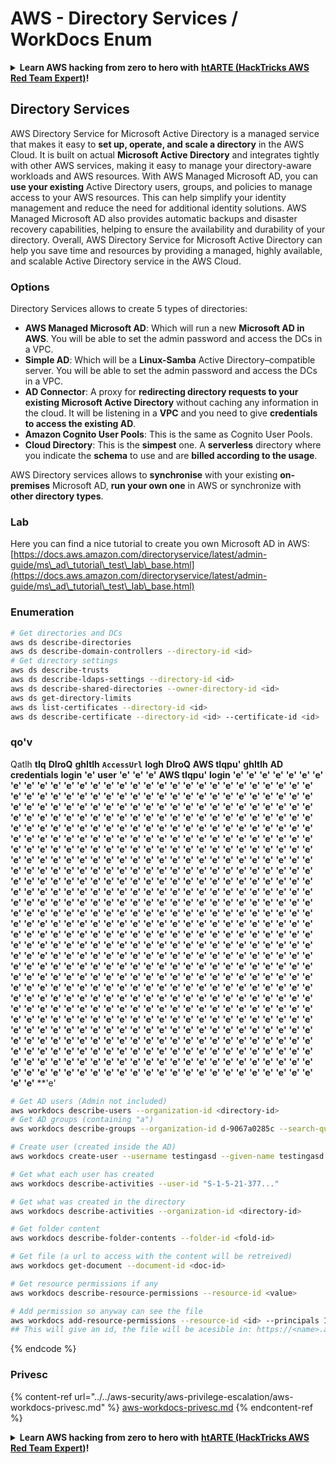 # AWS - Directory Services / WorkDocs Enum

<details>

<summary><strong>Learn AWS hacking from zero to hero with</strong> <a href="https://training.hacktricks.xyz/courses/arte"><strong>htARTE (HackTricks AWS Red Team Expert)</strong></a><strong>!</strong></summary>

Other ways to support HackTricks:

* If you want to see your **company advertised in HackTricks** or **download HackTricks in PDF** Check the [**SUBSCRIPTION PLANS**](https://github.com/sponsors/carlospolop)!
* Get the [**official PEASS & HackTricks swag**](https://peass.creator-spring.com)
* Discover [**The PEASS Family**](https://opensea.io/collection/the-peass-family), our collection of exclusive [**NFTs**](https://opensea.io/collection/the-peass-family)
* **Join the** 💬 [**Discord group**](https://discord.gg/hRep4RUj7f) or the [**telegram group**](https://t.me/peass) or **follow** us on **Twitter** 🐦 [**@hacktricks_live**](https://twitter.com/hacktricks_live)**.**
* **Share your hacking tricks by submitting PRs to the** [**HackTricks**](https://github.com/carlospolop/hacktricks) and [**HackTricks Cloud**](https://github.com/carlospolop/hacktricks-cloud) github repos.

</details>

## Directory Services

AWS Directory Service for Microsoft Active Directory is a managed service that makes it easy to **set up, operate, and scale a directory** in the AWS Cloud. It is built on actual **Microsoft Active Directory** and integrates tightly with other AWS services, making it easy to manage your directory-aware workloads and AWS resources. With AWS Managed Microsoft AD, you can **use your existing** Active Directory users, groups, and policies to manage access to your AWS resources. This can help simplify your identity management and reduce the need for additional identity solutions. AWS Managed Microsoft AD also provides automatic backups and disaster recovery capabilities, helping to ensure the availability and durability of your directory. Overall, AWS Directory Service for Microsoft Active Directory can help you save time and resources by providing a managed, highly available, and scalable Active Directory service in the AWS Cloud.

### Options

Directory Services allows to create 5 types of directories:

* **AWS Managed Microsoft AD**: Which will run a new **Microsoft AD in AWS**. You will be able to set the admin password and access the DCs in a VPC.
* **Simple AD**: Which will be a **Linux-Samba** Active Directory–compatible server. You will be able to set the admin password and access the DCs in a VPC.
* **AD Connector**: A proxy for **redirecting directory requests to your existing Microsoft Active Directory** without caching any information in the cloud. It will be listening in a **VPC** and you need to give **credentials to access the existing AD**.
* **Amazon Cognito User Pools**: This is the same as Cognito User Pools.
* **Cloud Directory**: This is the **simpest** one. A **serverless** directory where you indicate the **schema** to use and are **billed according to the usage**.

AWS Directory services allows to **synchronise** with your existing **on-premises** Microsoft AD, **run your own one** in AWS or synchronize with **other directory types**.

### Lab

Here you can find a nice tutorial to create you own Microsoft AD in AWS: [https://docs.aws.amazon.com/directoryservice/latest/admin-guide/ms\_ad\_tutorial\_test\_lab\_base.html](https://docs.aws.amazon.com/directoryservice/latest/admin-guide/ms\_ad\_tutorial\_test\_lab\_base.html)

### Enumeration
```bash
# Get directories and DCs
aws ds describe-directories
aws ds describe-domain-controllers --directory-id <id>
# Get directory settings
aws ds describe-trusts
aws ds describe-ldaps-settings --directory-id <id>
aws ds describe-shared-directories --owner-directory-id <id>
aws ds get-directory-limits
aws ds list-certificates --directory-id <id>
aws ds describe-certificate --directory-id <id> --certificate-id <id>
```
### qo'v

Qatlh **tIq** **DIroQ** **ghItlh** **`AccessUrl`** **logh** **DIroQ** **AWS tIqpu'** **ghItlh** **AD credentials** **login** **'e'** **user** **'e'** **'e'** **'e'** **AWS tIqpu'** **login** **'e'** **'e'** **'e'** **'e'** **'e'** **'e'** **'e'** **'e'** **'e'** **'e'** **'e'** **'e'** **'e'** **'e'** **'e'** **'e'** **'e'** **'e'** **'e'** **'e'** **'e'** **'e'** **'e'** **'e'** **'e'** **'e'** **'e'** **'e'** **'e'** **'e'** **'e'** **'e'** **'e'** **'e'** **'e'** **'e'** **'e'** **'e'** **'e'** **'e'** **'e'** **'e'** **'e'** **'e'** **'e'** **'e'** **'e'** **'e'** **'e'** **'e'** **'e'** **'e'** **'e'** **'e'** **'e'** **'e'** **'e'** **'e'** **'e'** **'e'** **'e'** **'e'** **'e'** **'e'** **'e'** **'e'** **'e'** **'e'** **'e'** **'e'** **'e'** **'e'** **'e'** **'e'** **'e'** **'e'** **'e'** **'e'** **'e'** **'e'** **'e'** **'e'** **'e'** **'e'** **'e'** **'e'** **'e'** **'e'** **'e'** **'e'** **'e'** **'e'** **'e'** **'e'** **'e'** **'e'** **'e'** **'e'** **'e'** **'e'** **'e'** **'e'** **'e'** **'e'** **'e'** **'e'** **'e'** **'e'** **'e'** **'e'** **'e'** **'e'** **'e'** **'e'** **'e'** **'e'** **'e'** **'e'** **'e'** **'e'** **'e'** **'e'** **'e'** **'e'** **'e'** **'e'** **'e'** **'e'** **'e'** **'e'** **'e'** **'e'** **'e'** **'e'** **'e'** **'e'** **'e'** **'e'** **'e'** **'e'** **'e'** **'e'** **'e'** **'e'** **'e'** **'e'** **'e'** **'e'** **'e'** **'e'** **'e'** **'e'** **'e'** **'e'** **'e'** **'e'** **'e'** **'e'** **'e'** **'e'** **'e'** **'e'** **'e'** **'e'** **'e'** **'e'** **'e'** **'e'** **'e'** **'e'** **'e'** **'e'** **'e'** **'e'** **'e'** **'e'** **'e'** **'e'** **'e'** **'e'** **'e'** **'e'** **'e'** **'e'** **'e'** **'e'** **'e'** **'e'** **'e'** **'e'** **'e'** **'e'** **'e'** **'e'** **'e'** **'e'** **'e'** **'e'** **'e'** **'e'** **'e'** **'e'** **'e'** **'e'** **'e'** **'e'** **'e'** **'e'** **'e'** **'e'** **'e'** **'e'** **'e'** **'e'** **'e'** **'e'** **'e'** **'e'** **'e'** **'e'** **'e'** **'e'** **'e'** **'e'** **'e'** **'e'** **'e'** **'e'** **'e'** **'e'** **'e'** **'e'** **'e'** **'e'** **'e'** **'e'** **'e'** **'e'** **'e'** **'e'** **'e'** **'e'** **'e'** **'e'** **'e'** **'e'** **'e'** **'e'** **'e'** **'e'** **'e'** **'e'** **'e'** **'e'** **'e'** **'e'** **'e'** **'e'** **'e'** **'e'** **'e'** **'e'** **'e'** **'e'** **'e'** **'e'** **'e'** **'e'** **'e'** **'e'** **'e'** **'e'** **'e'** **'e'** **'e'** **'e'** **'e'** **'e'** **'e'** **'e'** **'e'** **'e'** **'e'** **'e'** **'e'** **'e'** **'e'** **'e'** **'e'** **'e'** **'e'** **'e'** **'e'** **'e'** **'e'** **'e'** **'e'** **'e'** **'e'** **'e'** **'e'** **'e'** **'e'** **'e'** **'e'** **'e'** **'e'** **'e'** **'e'** **'e'** **'e'** **'e'** **'e'** **'e'** **'e'** **'e'** **'e'** **'e'** **'e'** **'e'** **'e'** **'e'** **'e'** **'e'** **'e'** **'e'** **'e'** **'e'** **'e'** **'e'** **'e'** **'e'** **'e'** **'e'** **'e'** **'e'** **'e'** **'e'** **'e'** **'e'** **'e'** **'e'** **'e'** **'e'** **'e'** **'e'** **'e'** **'e'** **'e'** **'e'** **'e'** **'e'** **'e'** **'e'** **'e'** **'e'** **'e'** **'e'** **'e'** **'e'** **'e'** **'e'** **'e'** **'e'** **'e'** **'e'** **'e'** **'e'** **'e'** **'e'** **'e'** **'e'** **'e'** **'e'** **'e'** **'e'** **'e'** **'e'** **'e'** **'e'** **'e'** **'e'** **'e'** **'e'** **'e'** **'e'** **'e'** **'e'** **'e'** **'e'** **'e'** **'e'** **'e'** **'e'** **'e'** **'e'** **'e'** **'e'** **'e'** **'e'** **'e'** **'e'** **'e'** **'e'** **'e'** **'e'** **'e'** **'e'** **'e'** **'e'** **'e'** **'e'** **'e'** **'e'** **'e'** **'e'** **'e'** **'e'** **'e'** **'e'** **'e'** **'e'** **'e'** **'e'** **'e'** **'e'** **'e'** **'e'** **'e'** **'e'** **'e'** **'e'** **'e'** **'e'** **'e'** **'e'** **'e'** **'e'** **'e'** **'e'** **'e'** **'e'** **'e'** **'e'** **'e'** **'e'** **'e'** **'e'** **'e'** **'e'** **'e'** **'e'** **'e'** **'e'** **'e'** **'e'** **'e'** **'e'** **'e'** **'e'** **'e'** **'e'** **'e'** **'e'** **'e'** **'e'** **'e'** **'e'** **'e'** **'e'** **'e'** **'e'** **'e'** **'e'** **'e'** **'e'** **'e'** **'e'** **'e'** **'e'** **'e'** **'e'** **'e'** **'e'** **'e'** **'e'** **'e'** **'e'** **'e'** **'e'** **'e'** **'e'** **'e'** **'e'** **'e'** **'e'** **'e'** **'e'** **'e'** **'e'** **'e'** **'e'** **'e'** **'e'** **'e'** **'e'** **'e'** **'e'** **'e'** **'e'** **'e'** **'e'** **'e'** **'e'** **'e'** **'e'** **'e'** **'e'** **'e'** **'e'** **'e'** **'e'** **'e'** **'e'** **'e'** **'e'** **'e'** **'e'** **'e'** **'e'** **'e'** **'e'** **'e'** **'e'** **'e'** **'e'** **'e'** **'e'** **'e'** **'e'** **'e'** **'e'** **'e'** **'e'** **'e'** **'e'** **'e'** **'e'** **'e'** **'e'** **'e'** **'e'** **'e'** **'e'** **'e'** **'e'** **'e'** **'e'** **'e'** **'e'** **'e'** **'e'** **'e'** **'e'** **'e'** **'e'** **'e'** **'e'** **'e'** **'e'** **'e'** **'e'** **'e'** **'e'** **'e'** **'e'** **'e'** **'e'** **'e'** **'e'** **'e'** **'e'** **'e'** **'e'** **'e'** **'e'** **'e'** **'e'** **'e'** **'e'** **'e'** **'e'** **'e'** **'e'** **'e'** **'e'** **'e'** **'e'** **'e'** **'e'** **'e'** **'e'** **'e'** **'e'** **'e'** **'e'** **'e'** **'e'** **'e'** **'e'** **'e'** **'e'** **'e'** **'e'** **'e'** **'e'** **'e'** **'e'** **'e'** **'e'** **'e'** **'e'** **'e'** **'e'** **'e'** **'e'** **'e'** **'e'** **'e'** **'e'** **'e'** **'e'** **'e'** **'e'** **'e'** **'e'** **'e'** **'e'** **'e'** **'e'** **'e'** **'e'** **'e'** **'e'** **'e'** **'e'** **'e'** **'e'** **'e'** **'e'** **'e'** **'e'** **'e'** **'e'
```bash
# Get AD users (Admin not included)
aws workdocs describe-users --organization-id <directory-id>
# Get AD groups (containing "a")
aws workdocs describe-groups --organization-id d-9067a0285c --search-query a

# Create user (created inside the AD)
aws workdocs create-user --username testingasd --given-name testingasd --surname testingasd --password <password> --email-address name@directory.domain --organization-id <directory-id>

# Get what each user has created
aws workdocs describe-activities --user-id "S-1-5-21-377..."

# Get what was created in the directory
aws workdocs describe-activities --organization-id <directory-id>

# Get folder content
aws workdocs describe-folder-contents --folder-id <fold-id>

# Get file (a url to access with the content will be retreived)
aws workdocs get-document --document-id <doc-id>

# Get resource permissions if any
aws workdocs describe-resource-permissions --resource-id <value>

# Add permission so anyway can see the file
aws workdocs add-resource-permissions --resource-id <id> --principals Id=anonymous,Type=ANONYMOUS,Role=VIEWER
## This will give an id, the file will be acesible in: https://<name>.awsapps.com/workdocs/index.html#/share/document/<id>
```
{% endcode %}

### Privesc

{% content-ref url="../../aws-security/aws-privilege-escalation/aws-workdocs-privesc.md" %}
[aws-workdocs-privesc.md](../../aws-security/aws-privilege-escalation/aws-workdocs-privesc.md)
{% endcontent-ref %}

<details>

<summary><strong>Learn AWS hacking from zero to hero with</strong> <a href="https://training.hacktricks.xyz/courses/arte"><strong>htARTE (HackTricks AWS Red Team Expert)</strong></a><strong>!</strong></summary>

Other ways to support HackTricks:

* If you want to see your **company advertised in HackTricks** or **download HackTricks in PDF** Check the [**SUBSCRIPTION PLANS**](https://github.com/sponsors/carlospolop)!
* Get the [**official PEASS & HackTricks swag**](https://peass.creator-spring.com)
* Discover [**The PEASS Family**](https://opensea.io/collection/the-peass-family), our collection of exclusive [**NFTs**](https://opensea.io/collection/the-peass-family)
* **Join the** 💬 [**Discord group**](https://discord.gg/hRep4RUj7f) or the [**telegram group**](https://t.me/peass) or **follow** us on **Twitter** 🐦 [**@hacktricks_live**](https://twitter.com/hacktricks_live)**.**
* **Share your hacking tricks by submitting PRs to the** [**HackTricks**](https://github.com/carlospolop/hacktricks) and [**HackTricks Cloud**](https://github.com/carlospolop/hacktricks-cloud) github repos.

</details>
